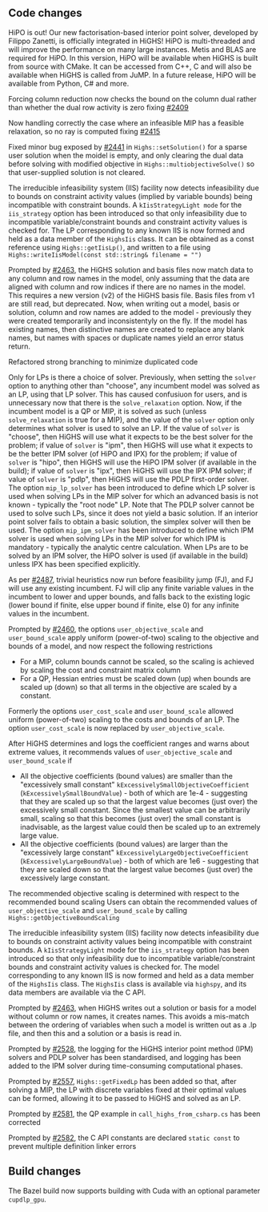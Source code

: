 ## Code changes

HiPO is out! Our new factorisation-based interior point solver, developed by Filippo Zanetti, is officially integrated in HiGHS! HiPO is multi-threaded and will improve the performance on many large instances. Metis and BLAS are required for HiPO. In this version, HiPO will be available when HiGHS is built from source with CMake. It can be accessed from C++, C and will also be available when HiGHS is called from JuMP. In a future release, HiPO will be available from Python, C# and more.

Forcing column reduction now checks the bound on the column dual rather than whether the dual row activity is zero fixing [#2409](https://github.com/ERGO-Code/HiGHS/issues/2409)

Now handling correctly the case where an infeasible MIP has a feasible relaxation, so no ray is computed fixing [#2415](https://github.com/ERGO-Code/HiGHS/issues/2415)

Fixed minor bug exposed by [#2441](https://github.com/ERGO-Code/HiGHS/issues/2441) in `Highs::setSolution()` for a sparse user solution when the moidel is empty, and only clearing the dual data before solving with modified objective in `Highs::multiobjectiveSolve()` so that user-supplied solution is not cleared.

The irreducible infeasibility system (IIS) facility now detects infeasibility due to bounds on constraint activity values (implied by variable bounds) being incompatible with constraint bounds. A `kIisStrategyLight mode` for the `iis_strategy` option has been introduced so that only infeasibility due to incompatible variable/constraint bounds and constraint activity values is checked for. The LP corresponding to any known IIS is now formed and held as a data member of the `HighsIis` class. It can be obtained as a const reference using `Highs::getIisLp()`, and written to a file using `Highs::writeIisModel(const std::string& filename = "")`

Prompted by [#2463](https://github.com/ERGO-Code/HiGHS/issues/2463), the HiGHS solution and basis files now match data to any column and row names in the model, only assuming that the data are aligned with column and row indices if there are no names in the model. This requires a new version (v2) of the HiGHS basis file. Basis files from v1 are still read, but deprecated. Now, when writing out a model, basis or solution, column and row names are added to the model - previously they were created temporarily and inconsistentyly on the fly. If the model has existing names, then distinctive names are created to replace any blank names, but names with spaces or duplicate names yield an error status return.

Refactored strong branching to minimize duplicated code

Only for LPs is there a choice of solver. Previously, when setting the `solver` option to anything other than "choose", any incumbent model was solved as an LP, using that LP solver. This has caused confusiuon for users, and is unnecessary now that there is the `solve_relaxation` option. Now, if the incumbent model is a QP or MIP, it is solved as such (unless `solve_relaxation` is true for a MIP), and the value of the `solver` option only determines what solver is used to solve an LP. If the value of `solver` is "choose", then HiGHS will use what it expects to be the best solver for the problem; if value of `solver` is "ipm", then HiGHS will use what it expects to be the better IPM solver (of HiPO and IPX) for the problem; if value of `solver` is "hipo", then HiGHS will use the HiPO IPM solver (if available in the build); if value of `solver` is "ipx", then HiGHS will use the IPX IPM solver; if value of `solver` is "pdlp", then HiGHS will use the PDLP first-order solver. The option `mip_lp_solver` has been introduced to define which LP solver is used when solving LPs in the MIP solver for which an advanced basis is not known - typically the "root node" LP. Note that The PDLP solver cannot be used to solve such LPs, since it does not yield a basic solution. If an interior point solver fails to obtain a basic solution, the simplex solver will then be used. The option `mip_ipm_solver` has been introduced to define which IPM solver is used when solving LPs in the MIP solver for which IPM is mandatory - typically the analytic centre calculation. When LPs are to be solved by an IPM solver, the HiPO solver is used (if available in the build) unless IPX has been specified explicitly. 

As per [#2487](https://github.com/ERGO-Code/HiGHS/issues/2487), trivial heuristics now run before feasibility jump (FJ), and FJ will use any existing incumbent. FJ will clip any finite variable values in the incumbent to lower and upper bounds, and falls back to the existing logic (lower bound if finite, else upper bound if finite, else 0) for any infinite values in the incumbent.

Prompted by [#2460](https://github.com/ERGO-Code/HiGHS/issues/2460), the options `user_objective_scale` and `user_bound_scale` apply uniform (power-of-two) scaling to the objective and bounds of a model, and now respect the following restrictions
- For a MIP, column bounds cannot be scaled, so the scaling is achieved by scaling the cost and constraint matrix column
- For a QP, Hessian entries must be scaled down (up) when bounds are scaled up (down) so that all terms in the objective are scaled by a constant.

Formerly the options `user_cost_scale` and `user_bound_scale` allowed uniform (power-of-two) scaling to the costs and bounds of an LP. The option `user_cost_scale` is now replaced by `user_objective_scale`.

After HiGHS determines and logs the coefficient ranges and warns about extreme values, it recommends values of `user_objective_scale` and `user_bound_scale` if
- All the objective coefficients (bound values) are smaller than the "excessively small constant" `kExcessivelySmallObjectiveCoefficient` (`kExcessivelySmallBoundValue`) - both of which are 1e-4 - suggesting that they are scaled up so that the largest value becomes (just over) the excessively small constant. Since the smallest value can be arbitrarily small, scaling so that this becomes (just over) the small constant is inadvisable, as the largest value could then be scaled up to an extremely large value.
- All the objective coefficients (bound values) are larger than the "excessively large constant" `kExcessivelyLargeObjectiveCoefficient` (`kExcessivelyLargeBoundValue`) - both of which are 1e6 - suggesting that they are scaled down so that the largest value becomes (just over) the excessively large constant.

The recommended objective scaling is determined with respect to the recommended bound scaling
Users can obtain the recommended values of `user_objective_scale` and `user_bound_scale` by calling `Highs::getObjectiveBoundScaling`

The irreducible infeasibility system (IIS) facility now detects infeasibility due to bounds on constraint activity values being incompatible with constraint bounds. A `kIisStrategyLight` mode for the `iis_strategy` option has been introduced so that only infeasibility due to incompatible variable/constraint bounds and constraint activity values is checked for. The model corresponding to any known IIS is now formed and held as a data member of the `HighsIis` class. The `HighsIis` class is available via `highspy`, and its data members are available via the C API.

Prompted by [#2463](https://github.com/ERGO-Code/HiGHS/issues/2463), when HiGHS writes out a solution or basis for a model without column or row names, it creates names. This avoids a mis-match between the ordering of variables when such a model is written out as a .lp file, and then this and a solution or a basis is read in.

Prompted by [#2528](https://github.com/ERGO-Code/HiGHS/issues/2528), the logging for the HiGHS interior point method (IPM) solvers and PDLP solver has been standardised, and logging has been added to the IPM solver during time-consuming computational phases.

Prompted by [#2557](https://github.com/ERGO-Code/HiGHS/issues/2557), `Highs::getFixedLp` has been added so that, after solving a MIP, the LP with discrete variables fixed at their optimal values can be formed, allowing it to be passed to HiGHS and solved as an LP. 

Prompted by [#2581](https://github.com/ERGO-Code/HiGHS/issues/2581), the QP example in `call_highs_from_csharp.cs` has been corrected

Prompted by [#2582](https://github.com/ERGO-Code/HiGHS/issues/2582), the C API constants are declared `static const` to prevent multiple definition linker errors

## Build changes

The Bazel build now supports building with Cuda with an optional parameter `cupdlp_gpu`.
